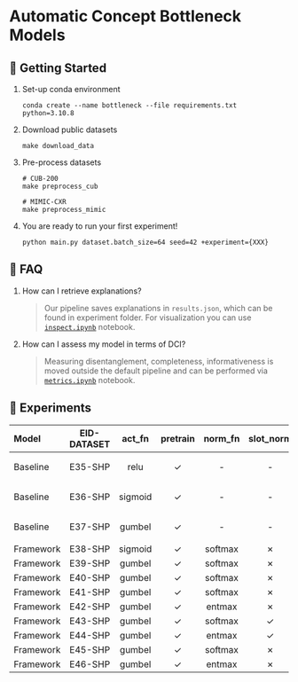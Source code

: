 # Automatic Concept Bottleneck Models

## 🚀 Getting Started
1. Set-up conda environment
    ```
    conda create --name bottleneck --file requirements.txt python=3.10.8
    ```
2. Download public datasets
    ```
    make download_data
    ```
3. Pre-process datasets
    ```
    # CUB-200
    make preprocess_cub

    # MIMIC-CXR
    make preprocess_mimic
    ```
4. You are ready to run your first experiment!
    ```
    python main.py dataset.batch_size=64 seed=42 +experiment={XXX}
    ```

## 🤔 FAQ

1. How can I retrieve explanations?
    > Our pipeline saves explanations in `results.json`, which can be found in experiment folder. For visualization you can use [`inspect.ipynb`](./autoconcept/inspect.ipynb) notebook.

2. How can I assess my model in terms of DCI?
    > Measuring disentanglement, completeness, informativeness is moved outside the default pipeline and can be performed via [`metrics.ipynb`](./autoconcept/metrics.ipynb) notebook.


## 🧬 Experiments

| Model     | EID-DATASET         | act_fn | pretrain | norm_fn  | slot_norm | reg_dist | tie_loss   |  Performance (F1-score)   | Disentanglement | Completeness    | Directory      |
|:------------|:-----------:|:-----------:|:--------:|:--------:|:---------:|:--------:|:----------:|:-------------:|:---------------:|:---------------:|:---------------|
| Baseline | E35-SHP | relu | ✓ | - | - | - | - | 0.994 ± 0.0 | 0.520 ± 0.0 | 0.542 ± 0.0 | `outputs/2023-06-01/20-42-08` |
| Baseline | E36-SHP | sigmoid | ✓ | - | - | - | - | 0.992 ± 0.0 | 0.495 ± 0.0 | 0.605 ± 0.0 | `outputs/2023-06-01/20-57-51` |
| Baseline | E37-SHP | gumbel | ✓ | - | - | - | - | 0.994 ± 0.0  | 0.618 ± 0.0 | 0.537 ± 0.0 | `outputs/2023-06-01/21-30-27` |
| Framework | E38-SHP | sigmoid | ✓ | softmax | ✗ | ✗ | JS | X | X | X | X  |
| Framework | E39-SHP | gumbel | ✓ | softmax | ✗ | ✗ | JS | X | X | X | X  |
| Framework | E40-SHP | gumbel | ✓ | softmax | ✗ | ✗ | KL($f$, $c$) | X | X | X | X  |
| Framework | E41-SHP | gumbel | ✓ | softmax | ✗ | ✗ | KL($c$, $f$) | X | X | X | X  |
| Framework | E42-SHP | gumbel | ✓ | entmax | ✗ | ✗ | JS | X | X | X | X  |
| Framework | E43-SHP | gumbel | ✓ | softmax | ✓ | ✗ | JS | X | X | X | X  |
| Framework | E44-SHP | gumbel | ✓ | entmax | ✓ | ✗ | JS | X | X | X | X  |
| Framework | E45-SHP | gumbel | ✓ | softmax | ✗ | ✓ | JS | X | X | X | X  |
| Framework | E46-SHP | gumbel | ✓ | entmax | ✗ | ✓ | JS | X | X | X | X  |
